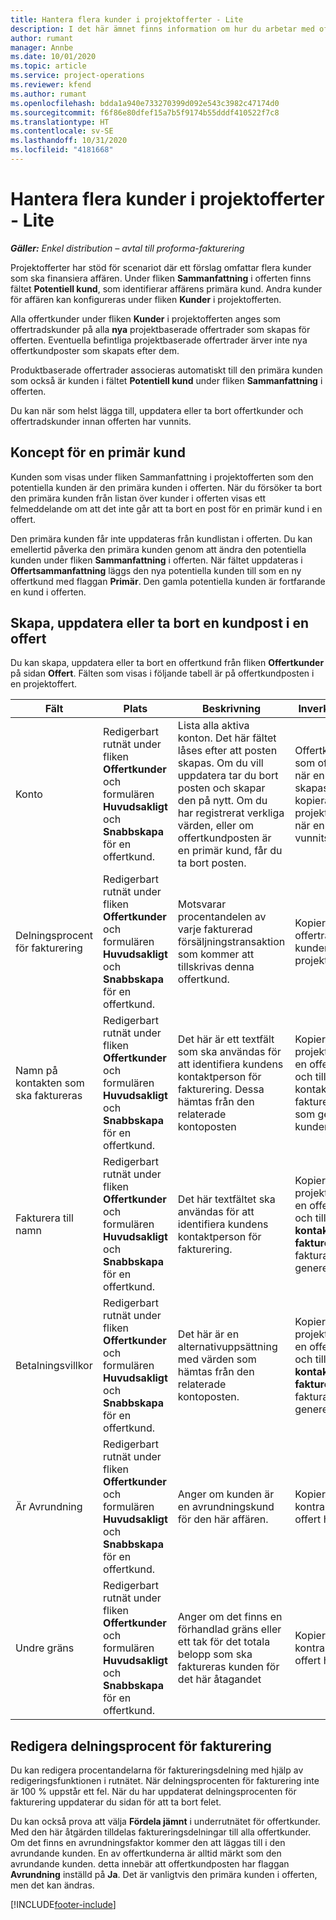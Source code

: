 ```yaml
---
title: Hantera flera kunder i projektofferter - Lite
description: I det här ämnet finns information om hur du arbetar med offerter med flera kunder som ska finansiera projektet. (Sales)
author: rumant
manager: Annbe
ms.date: 10/01/2020
ms.topic: article
ms.service: project-operations
ms.reviewer: kfend
ms.author: rumant
ms.openlocfilehash: bdda1a940e733270399d092e543c3982c47174d0
ms.sourcegitcommit: f6f86e80dfef15a7b5f9174b55dddf410522f7c8
ms.translationtype: HT
ms.contentlocale: sv-SE
ms.lasthandoff: 10/31/2020
ms.locfileid: "4181668"
---
```

# <a name="manage-multiple-customers-on-project-quotes---lite"></a>Hantera flera kunder i projektofferter - Lite

_**Gäller:** Enkel distribution – avtal till proforma-fakturering_

Projektofferter har stöd för scenariot där ett förslag omfattar flera kunder som ska finansiera affären. Under fliken **Sammanfattning** i offerten finns fältet **Potentiell kund**, som identifierar affärens primära kund. Andra kunder för affären kan konfigureras under fliken **Kunder** i projektofferten.

Alla offertkunder under fliken **Kunder** i projektofferten anges som offertradskunder på alla **nya** projektbaserade offertrader som skapas för offerten. Eventuella befintliga projektbaserade offertrader ärver inte nya offertkundposter som skapats efter dem.

Produktbaserade offertrader associeras automatiskt till den primära kunden som också är kunden i fältet **Potentiell kund** under fliken **Sammanfattning** i offerten.

Du kan när som helst lägga till, uppdatera eller ta bort offertkunder och offertradskunder innan offerten har vunnits.

## <a name="concept-of-a-primary-customer"></a>Koncept för en primär kund

Kunden som visas under fliken Sammanfattning i projektofferten som den potentiella kunden är den primära kunden i offerten. När du försöker ta bort den primära kunden från listan över kunder i offerten visas ett felmeddelande om att det inte går att ta bort en post för en primär kund i en offert.

Den primära kunden får inte uppdateras från kundlistan i offerten. Du kan emellertid påverka den primära kunden genom att ändra den potentiella kunden under fliken **Sammanfattning** i offerten. När fältet uppdateras i **Offertsammanfattning** läggs den nya potentiella kunden till som en ny offertkund med flaggan **Primär**. Den gamla potentiella kunden är fortfarande en kund i offerten.

## <a name="create-update-or-delete-a-quote-customer-record"></a>Skapa, uppdatera eller ta bort en kundpost i en offert

Du kan skapa, uppdatera eller ta bort en offertkund från fliken **Offertkunder** på sidan **Offert**. Fälten som visas i följande tabell är på offertkundposten i en projektoffert.

| **Fält** | **Plats** | **Beskrivning** | **Inverkan nedströms** |
| --- | --- | --- | --- |
| Konto | Redigerbart rutnät under fliken **Offertkunder** och formulären **Huvudsakligt** och **Snabbskapa** för en offertkund. | Lista alla aktiva konton. Det här fältet låses efter att posten skapas. Om du vill uppdatera tar du bort posten och skapar den på nytt. Om du har registrerat verkliga värden, eller om offertkundposten är en primär kund, får du ta bort posten. | Offertkunder kopieras som offertradskunder när en offertrad skapas. Offertkunder kopieras också till projektkontraktkunder när en offert har vunnits. |
| Delningsprocent för fakturering | Redigerbart rutnät under fliken **Offertkunder** och formulären **Huvudsakligt** och **Snabbskapa** för en offertkund. | Motsvarar procentandelen av varje fakturerad försäljningstransaktion som kommer att tillskrivas denna offertkund. | Kopierat till nya offertrader och till kunder av projektkontraktet. |
| Namn på kontakten som ska faktureras | Redigerbart rutnät under fliken **Offertkunder** och formulären **Huvudsakligt** och **Snabbskapa** för en offertkund. | Det här är ett textfält som ska användas för att identifiera kundens kontaktperson för fakturering. Dessa hämtas från den relaterade kontoposten | Kopieras till kunder av projektkontraktet när en offert har vunnits och till fältet Namn på kontakten som ska faktureras på fakturan som genereras för kunden. |
| Fakturera till namn | Redigerbart rutnät under fliken **Offertkunder** och formulären **Huvudsakligt** och **Snabbskapa** för en offertkund. | Det här textfältet ska användas för att identifiera kundens kontaktperson för fakturering. | Kopieras till kunder av projektkontraktet när en offert har vunnits och till fältet **Namn på kontakten som ska faktureras** på fakturan som genereras för kunden. |
| Betalningsvillkor | Redigerbart rutnät under fliken **Offertkunder** och formulären **Huvudsakligt** och **Snabbskapa** för en offertkund. | Det här är en alternativuppsättning med värden som hämtas från den relaterade kontoposten. | Kopieras till kunder av projektkontraktet när en offert har vunnits och till fältet **Namn på kontakten som ska faktureras** på fakturan som genereras för kunden. |
| Är Avrundning | Redigerbart rutnät under fliken **Offertkunder** och formulären **Huvudsakligt** och **Snabbskapa** för en offertkund. | Anger om kunden är en avrundningskund för den här affären. | Kopieras till projektets kontraktkunder när en offert har vunnits. |
| Undre gräns | Redigerbart rutnät under fliken **Offertkunder** och formulären **Huvudsakligt** och **Snabbskapa** för en offertkund. | Anger om det finns en förhandlad gräns eller ett tak för det totala belopp som ska faktureras kunden för det här åtagandet | Kopieras till projektets kontraktkunder när en offert har vunnits. |

## <a name="editing-billing-split-percentages"></a>Redigera delningsprocent för fakturering

Du kan redigera procentandelarna för faktureringsdelning med hjälp av redigeringsfunktionen i rutnätet. När delningsprocenten för fakturering inte är 100 % uppstår ett fel. När du har uppdaterat delningsprocenten för fakturering uppdaterar du sidan för att ta bort felet.

Du kan också prova att välja **Fördela jämnt** i underrutnätet för offertkunder. Med den här åtgärden tilldelas faktureringsdelningar till alla offertkunder. Om det finns en avrundningsfaktor kommer den att läggas till i den avrundande kunden. En av offertkunderna är alltid märkt som den avrundande kunden. detta innebär att offertkundposten har flaggan **Avrundning** inställd på **Ja**. Det är vanligtvis den primära kunden i offerten, men det kan ändras.


[!INCLUDE[footer-include](../../includes/footer-banner.md)]